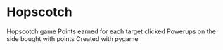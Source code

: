 # Hopscotch
Hopscotch game 
Points earned for each target clicked
Powerups on the side bought with points
Created with pygame
